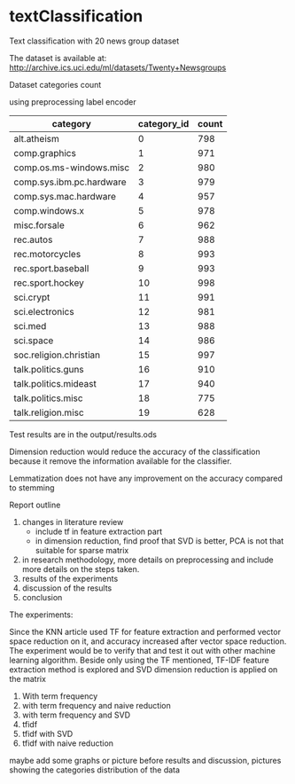 # textClassification
Text classification with 20 news group dataset

The dataset is available at: http://archive.ics.uci.edu/ml/datasets/Twenty+Newsgroups

Dataset categories count

using preprocessing label encoder

|category                 |category_id   |count|
|-------------------------|--------------|-----|  
|alt.atheism              |0             |798  |
|comp.graphics            |1             |971  |
|comp.os.ms-windows.misc  |2             |980  |
|comp.sys.ibm.pc.hardware |3             |979  |
|comp.sys.mac.hardware    |4             |957  |
|comp.windows.x           |5             |978  |
|misc.forsale             |6             |962  |
|rec.autos                |7             |988  |
|rec.motorcycles          |8             |993  |
|rec.sport.baseball       |9             |993  |
|rec.sport.hockey         |10            |998  |
|sci.crypt                |11            |991  |
|sci.electronics          |12            |981  |
|sci.med                  |13            |988  |
|sci.space                |14            |986  |
|soc.religion.christian   |15            |997  |
|talk.politics.guns       |16            |910  |
|talk.politics.mideast    |17            |940  |
|talk.politics.misc       |18            |775  |
|talk.religion.misc       |19            |628  |


Test results are in the output/results.ods

Dimension reduction would reduce the accuracy of the classification because it remove
the information available for the classifier.

Lemmatization does not have any improvement on the accuracy compared to stemming

Report outline
1. changes in literature review
    - include tf in feature extraction part
    - in dimension reduction, find proof that SVD is better, PCA is not that suitable for sparse matrix
2. in research methodology, more details on preprocessing and include more details on the
   steps taken.
3. results of the experiments
4. discussion of the results
5. conclusion

The experiments:

Since the KNN article used TF for feature extraction and performed vector space reduction on it, and
accuracy increased after vector space reduction. The experiment would be to verify that and test it out
with other machine learning algorithm. 
Beside only using the TF mentioned, TF-IDF feature extraction method is explored and
SVD dimension reduction is applied on the matrix
1. With term frequency
2. with term frequency and naive reduction
3. with term frequency and SVD
4. tfidf
5. tfidf with SVD
6. tfidf with naive reduction

maybe add some graphs or picture before results and discussion,
pictures showing the categories distribution of the data
 
